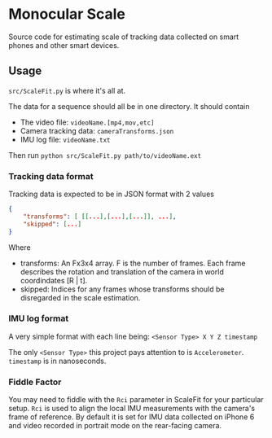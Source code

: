 # Monocular Scale
Source code for estimating scale of tracking data collected on smart phones and other smart devices.


## Usage
`src/ScaleFit.py` is where it's all at.

The data for a sequence should all be in one directory. It should contain
 - The video file: `videoName.[mp4,mov,etc]`
 - Camera tracking data: `cameraTransforms.json`
 - IMU log file: `videoName.txt`

Then run `python src/ScaleFit.py path/to/videoName.ext`


### Tracking data format
Tracking data is expected to be in JSON format with 2 values
```json
{
    "transforms": [ [[...],[...],[...]], ...],
    "skipped": [...]
}
```
Where
 - transforms: An Fx3x4 array. F is the number of frames. Each frame describes the rotation and translation of the camera in world coordindates [R | t].
 - skipped: Indices for any frames whose transforms should be disregarded in the scale estimation.


### IMU log format
A very simple format with each line being:
`<Sensor Type> X Y Z timestamp`

The only `<Sensor Type>` this project pays attention to is `Accelerometer`. `timestamp` is in nanoseconds.

### Fiddle Factor
You may need to fiddle with the `Rci` parameter in ScaleFit for your particular setup. `Rci` is used to align the local IMU measurements with the camera's frame of reference. By default it is set for IMU data collected on iPhone 6 and video recorded in portrait mode on the rear-facing camera.
